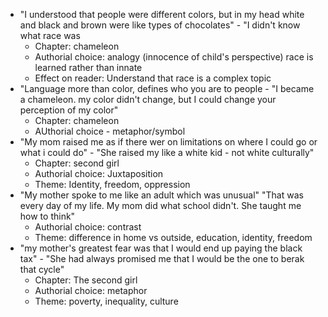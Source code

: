 - "I understood that people were different colors, but in my head white and black and brown were like types of chocolates" - "I didn't know what race was
	- Chapter: chameleon
	- Authorial choice: analogy (innocence of child's perspective) race is learned rather than innate
	- Effect on reader: Understand that race is a complex topic
- "Language more than color, defines who you are to people - "I became a chameleon. my color didn't change, but I could change your perception of my color"
	- Chapter: chameleon
	- AUthorial choice - metaphor/symbol
- "My mom raised me as if there wer on limitations on where I could go or what i could do" - "She raised my like a white kid - not white culturally"
	- Chapter: second girl
	- Authorial choice: Juxtaposition
	- Theme: Identity, freedom, oppression
- "My mother spoke to me like an adult which was unusual" "That was every day of my life. My mom did what school didn't. She taught me how to think" 
	- Authorial choice: contrast
	- Theme: difference in home vs outside, education, identity, freedom
- "my mother's greatest fear was that I would end up paying the black tax" - "She had always promised me that I would be the one to berak that cycle" 
	- Chapter: The second girl
	- Authorial choice: metaphor 
	- Theme: poverty, inequality, culture
